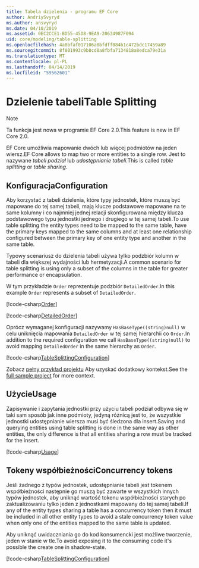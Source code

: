 ```yaml
---
title: Tabela dzielenia - programu EF Core
author: AndriySvyryd
ms.author: ansvyryd
ms.date: 04/10/2019
ms.assetid: 0EC2CCE1-BD55-45D8-9EA9-20634987F094
uid: core/modeling/table-splitting
ms.openlocfilehash: 4a0bfaf017106a0bfdff084b1c472bdc17459a89
ms.sourcegitcommit: 8f801993c9b8cd8a8fbfa7134818a8edca79e31a
ms.translationtype: MT
ms.contentlocale: pl-PL
ms.lasthandoff: 04/14/2019
ms.locfileid: "59562601"
---
```

# <a name="table-splitting"></a><span data-ttu-id="e807f-102">Dzielenie tabeli</span><span class="sxs-lookup"><span data-stu-id="e807f-102">Table Splitting</span></span>

>[!NOTE]
> <span data-ttu-id="e807f-103">Ta funkcja jest nowa w programie EF Core 2.0.</span><span class="sxs-lookup"><span data-stu-id="e807f-103">This feature is new in EF Core 2.0.</span></span>

<span data-ttu-id="e807f-104">EF Core umożliwia mapowanie dwóch lub więcej podmiotów na jeden wiersz.</span><span class="sxs-lookup"><span data-stu-id="e807f-104">EF Core allows to map two or more entities to a single row.</span></span> <span data-ttu-id="e807f-105">Jest to nazywane _tabeli podział_ lub _udostępnianie tabeli_.</span><span class="sxs-lookup"><span data-stu-id="e807f-105">This is called _table splitting_ or _table sharing_.</span></span>

## <a name="configuration"></a><span data-ttu-id="e807f-106">Konfiguracja</span><span class="sxs-lookup"><span data-stu-id="e807f-106">Configuration</span></span>

<span data-ttu-id="e807f-107">Aby korzystać z tabeli dzielenia, które typy jednostek, które muszą być mapowane do tej samej tabeli, mają klucze podstawowe mapowane na te same kolumny i co najmniej jednej relacji skonfigurowana między klucza podstawowego typu jednostki jednego i drugiego w tej samej tabeli.</span><span class="sxs-lookup"><span data-stu-id="e807f-107">To use table splitting the entity types need to be mapped to the same table, have the primary keys mapped to the same columns and at least one relationship configured between the primary key of one entity type and another in the same table.</span></span>

<span data-ttu-id="e807f-108">Typowy scenariusz do dzielenia tabeli używa tylko podzbiór kolumn w tabeli dla większej wydajności lub hermetyzacji.</span><span class="sxs-lookup"><span data-stu-id="e807f-108">A common scenario for table splitting is using only a subset of the columns in the table for greater performance or encapsulation.</span></span>

<span data-ttu-id="e807f-109">W tym przykładzie `Order` reprezentuje podzbiór `DetailedOrder`.</span><span class="sxs-lookup"><span data-stu-id="e807f-109">In this example `Order` represents a subset of `DetailedOrder`.</span></span>

[!code-csharp[Order](../../../samples/core/Modeling/TableSplitting/Order.cs?name=Order)]

[!code-csharp[DetailedOrder](../../../samples/core/Modeling/TableSplitting/DetailedOrder.cs?name=DetailedOrder)]

<span data-ttu-id="e807f-110">Oprócz wymaganej konfiguracji nazywamy `HasBaseType((string)null)` w celu uniknięcia mapowania `DetailedOrder` w tej samej hierarchii co `Order`.</span><span class="sxs-lookup"><span data-stu-id="e807f-110">In addition to the required configuration we call `HasBaseType((string)null)` to avoid mapping `DetailedOrder` in the same hierarchy as `Order`.</span></span>

[!code-csharp[TableSplittingConfiguration](../../../samples/core/Modeling/TableSplitting/TableSplittingContext.cs?name=TableSplitting&highlight=3)]

<span data-ttu-id="e807f-111">Zobacz [pełny przykład projektu](https://github.com/aspnet/EntityFramework.Docs/tree/master/samples/core/Modeling/TableSplitting) Aby uzyskać dodatkowy kontekst.</span><span class="sxs-lookup"><span data-stu-id="e807f-111">See the [full sample project](https://github.com/aspnet/EntityFramework.Docs/tree/master/samples/core/Modeling/TableSplitting) for more context.</span></span>

## <a name="usage"></a><span data-ttu-id="e807f-112">Użycie</span><span class="sxs-lookup"><span data-stu-id="e807f-112">Usage</span></span>

<span data-ttu-id="e807f-113">Zapisywanie i zapytania jednostki przy użyciu tabeli podział odbywa się w taki sam sposób jak inne podmioty, jedyną różnicą jest to, że wszystkie jednostki udostępnianie wiersza musi być śledzona dla insert.</span><span class="sxs-lookup"><span data-stu-id="e807f-113">Saving and querying entities using table splitting is done in the same way as other entities, the only difference is that all entities sharing a row must be tracked for the insert.</span></span>

[!code-csharp[Usage](../../../samples/core/Modeling/TableSplitting/Program.cs?name=Usage)]

## <a name="concurrency-tokens"></a><span data-ttu-id="e807f-114">Tokeny współbieżności</span><span class="sxs-lookup"><span data-stu-id="e807f-114">Concurrency tokens</span></span>

<span data-ttu-id="e807f-115">Jeśli żadnego z typów jednostek, udostępnianie tabeli jest tokenem współbieżności następnie go muszą być zawarte w wszystkich innych typów jednostek, aby uniknąć wartość tokenu współbieżności starych po zaktualizowaniu tylko jeden z jednostkami mapowany do tej samej tabeli.</span><span class="sxs-lookup"><span data-stu-id="e807f-115">If any of the entity types sharing a table has a concurrency token then it must be included in all other entity types to avoid a stale concurrency token value when only one of the entities mapped to the same table is updated.</span></span>

<span data-ttu-id="e807f-116">Aby uniknąć uwidaczniania go do kod konsumencki jest możliwe tworzenie, jeden w stanie w tle.</span><span class="sxs-lookup"><span data-stu-id="e807f-116">To avoid exposing it to the consuming code it's possible the create one in shadow-state.</span></span>

[!code-csharp[TableSplittingConfiguration](../../../samples/core/Modeling/TableSplitting/TableSplittingContext.cs?name=ConcurrencyToken&highlight=2)]